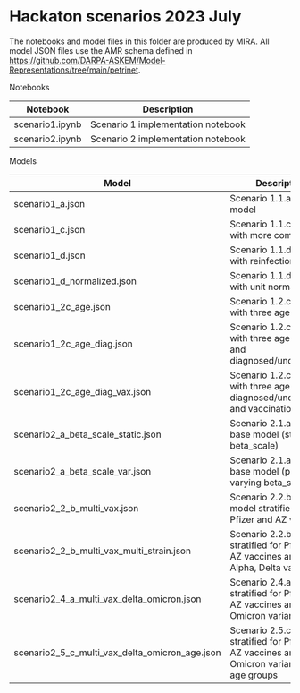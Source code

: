 # Hackaton scenarios 2023 July

The notebooks and model files in this folder are produced by MIRA.
All model JSON files use the AMR schema defined in
https://github.com/DARPA-ASKEM/Model-Representations/tree/main/petrinet.

Notebooks

| Notebook    | Description |
| -------- | ------- |
| scenario1.ipynb  | Scenario 1 implementation notebook    |
| scenario2.ipynb | Scenario 2 implementation notebook    |

Models

|Model|Description|
|-----|-----------|
|scenario1_a.json|Scenario 1.1.a: base model|
|scenario1_c.json|Scenario 1.1.c: model with more complex beta|
|scenario1_d.json|Scenario 1.1.d: model with reinfection|
|scenario1_d_normalized.json| Scenario 1.1.d: model with unit normalization|
|scenario1_2c_age.json| Scenario 1.2.c: model with three age groups|
|scenario1_2c_age_diag.json| Scenario 1.2.c: model with three age groups and diagnosed/undiagnosed|
|scenario1_2c_age_diag_vax.json| Scenario 1.2.c: model with three age groups, diagnosed/undiagnosed and vaccination|
|scenario2_a_beta_scale_static.json| Scenario 2.1.a: simple base model (static beta\_scale)|
|scenario2_a_beta_scale_var.json| Scenario 2.1.a: simple base model (piecewise varying beta\_scale)|
|scenario2_2_b_multi_vax.json| Scenario 2.2.b: base model stratified for Pfizer and AZ vaccines|
|scenario2_2_b_multi_vax_multi_strain.json|Scenario 2.2.b: stratified for Pfizer and AZ vaccines and WT, Alpha, Delta variants|
|scenario2_4_a_multi_vax_delta_omicron.json|Scenario 2.4.a: stratified for Pfizer and AZ vaccines and Delta, Omicron variants|
|scenario2_5_c_multi_vax_delta_omicron_age.json|Scenario 2.5.c: stratified for Pfizer and AZ vaccines and Delta, Omicron variants, and 5 age groups|
